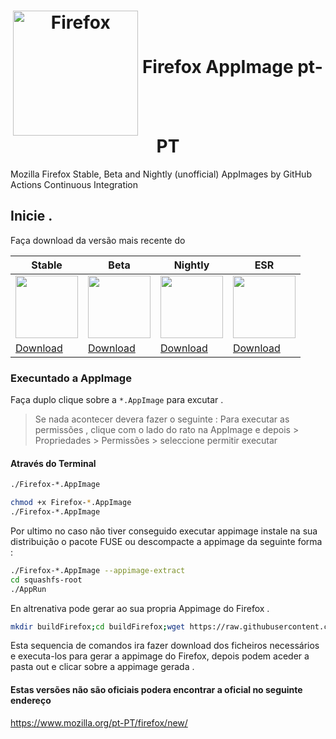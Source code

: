 <h1 align="center">
	<img src="firefox.png" alt="Firefox" height=200 width=200 align="middle">
	Firefox AppImage pt-PT
</h1>

Mozilla Firefox Stable, Beta and Nightly (unofficial) AppImages by GitHub Actions Continuous Integration

## Inicie . 

 Faça download da versão mais recente do

| Stable | Beta | Nightly | ESR |
| ------- | --------- | --------| ------ | 
| <img src="firefox.png" height=100> | <img src="https://mozilla.org/media/protocol/img/logos/firefox/browser/beta/logo-lg.160afbe8e73f.png" height=100>  | <img src="https://upload.wikimedia.org/wikipedia/commons/b/b4/Firefox_Nightly_logo%2C_2019.svg" height=100> | <img src="firefox.png" height=100> |
| [Download](https://github.com/srevinsaju/firefox-appimage/releases/tag/stable) | [Download](https://github.com/srevinsaju/firefox-appimage/releases/tag/beta) | [Download](https://github.com/srevinsaju/firefox-appimage/releases/tag/nightly) | [Download](https://github.com/srevinsaju/firefox-appimage/releases/tag/esr)


### Execuntado a AppImage 
Faça  duplo clique  sobre  a `*.AppImage` para excutar .

> Se nada acontecer devera fazer o seguinte :
Para executar as permissões , clique  com o lado do rato na AppImage  e depois > Propriedades > Permissões > seleccione  permitir executar 

#### Através do Terminal
```bash
./Firefox-*.AppImage
```
```bash
chmod +x Firefox-*.AppImage
./Firefox-*.AppImage
```

Por ultimo no caso não tiver conseguido executar appimage instale na sua distribuição o pacote FUSE ou descompacte a appimage da seguinte forma :

```bash
./Firefox-*.AppImage --appimage-extract
cd squashfs-root
./AppRun
```
En altrenativa pode gerar ao sua propria Appimage do Firefox .
```bash
mkdir buildFirefox;cd buildFirefox;wget https://raw.githubusercontent.com/AppImage/AppImages/master/pkg2appimage; mv pkg2appimage pkg2appimage.sh;chmod +x pkg2appimage.sh;wget https://raw.githubusercontent.com/AppImage/AppImages/master/recipes/Firefox.yml;./pkg2appimage.sh Firefox.yml
```
Esta sequencia de comandos ira fazer download dos ficheiros necessários e executa-los para gerar a appimage do Firefox, depois podem aceder a pasta out e clicar sobre a appimage gerada .

#### Estas versões não são oficiais podera encontrar a oficial no seguinte endereço 
https://www.mozilla.org/pt-PT/firefox/new/

